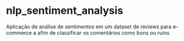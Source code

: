 # nlp_sentiment_analysis
Aplicação de análise de sentimentos em um dataset de reviews para e-commerce a afim de classificar os comentários como bons ou ruins
